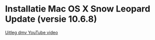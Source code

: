 # Installatie Mac OS X Snow Leopard Update (versie 10.6.8)

[Uitleg dmv YouTube video](https://youtu.be/ZmdW5N2UBcw)
